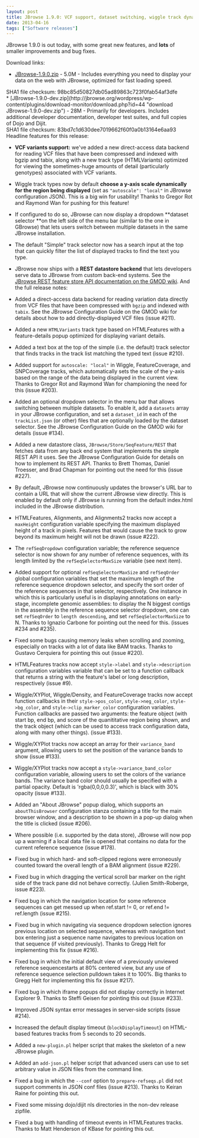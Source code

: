 ```yaml
---
layout: post
title: JBrowse 1.9.0: VCF support, dataset switching, wiggle track dynamic scaling, REST backend
date: 2013-04-16
tags: ["Software releases"]
---
```


JBrowse 1.9.0 is out today, with some great new features, and **lots** of smaller improvements and bug fixes.

Download links:

*   [JBrowse-1.9.0.zip](/wordpress/wp-content/plugins/download-monitor/download.php?id=43 "download JBrowse-1.9.0.zip") - 5.0M - Includes everything you need to display your data on the web with JBrowse, optimized for fast loading speed.
<div>SHA1 file checksum: 98bc85d50827db05ad89863c723f0fab54af3dfe</div>
*   [JBrowse-1.9.0-dev.zip](http://jbrowse.org/wordpress/wp-content/plugins/download-monitor/download.php?id=44 "download JBrowse-1.9.0-dev.zip") - 28M - Primarily for developers. Includes additional developer documentation, developer test suites, and full copies of Dojo and Dijit.
<div>SHA1 file checksum: 83bd7c1d630dee7019662f60f0a0b13164e6aa93</div>
Headline features for this release:

*   **VCF variants support:** we've added a new direct-access data backend for reading VCF files that have been compressed and indexed with bgzip and tabix, along with a new track type (HTMLVariants) optimized for viewing the sometimes-huge amounts of detail (particularly genotypes) associated with VCF variants.
*   Wiggle track types now by default **choose a y-axis scale dynamically for the region being displayed** (set as `"autoscale": "local"` in JBrowse configuration JSON).  This is a big win for usability!  Thanks to Gregor Rot and Raymond Wan for pushing for this feature!
*   If configured to do so, JBrowse can now display a dropdown **dataset selector **on the left side of the menu bar (similar to the one in GBrowse) that lets users switch between multiple datasets in the same JBrowse installation.
*   The default "Simple" track selector now has a search input at the top that can quickly filter the list of displayed tracks to find the text you type.
*   JBrowse now ships with a **REST datastore backend** that lets developers serve data to JBrowse from custom back-end systems.  See the [JBrowse REST feature store API documentation on the GMOD wiki](http://gmod.org/wiki/JBrowse_Configuration_Guide#JBrowse_REST_Feature_Store_API).
And the full release notes:

*   Added a direct-access data backend for reading variation data
directly from VCF files that have been compressed with `bgzip` and
indexed with `tabix`. See the JBrowse Configuration Guide on the
GMOD wiki for details about how to add directly-displayed VCF files
(issue #211).
*   Added a new `HTMLVariants` track type based on HTMLFeatures with a
feature-details popup optimized for displaying variant details.
*   Added a text box at the top of the simple (i.e. the default) track
selector that finds tracks in the track list matching the typed
text (issue #210).
*   Added support for `autoscale: "local"` in Wiggle, FeatureCoverage,
and SNPCoverage tracks, which automatically sets the scale of the
y-axis based on the range of the data being displayed in the
current view. Thanks to Gregor Rot and Raymond Wan for championing
the need for this (issue #203).
*   Added an optional dropdown selector in the menu bar that allows
switching between multiple datasets. To enable it, add a
`datasets` array in your JBrowse configuration, and set a
`dataset_id` in each of the `trackList.json` (or other) files that
are optionally loaded by the dataset selector. See the JBrowse
Configuration Guide on the GMOD wiki for details (issue #134).
*   Added a new datastore class, `JBrowse/Store/SeqFeature/REST` that
fetches data from any back end system that implements the simple
REST API it uses. See the JBrowse Configuration Guide for details
on how to implement its REST API. Thanks to Brett Thomas, Daniel
Troesser, and Brad Chapman for pointing out the need for this
(issue #227).
*   By default, JBrowse now continuously updates the browser's URL bar
to contain a URL that will show the current JBrowse view directly.
This is enabled by default only if JBrowse is running from the
default index.html included in the JBrowse distribution.
*   HTMLFeatures, Alignments, and Alignments2 tracks now accept a
`maxHeight` configuration variable specifying the maximum displayed
height of a track in pixels. Features that would cause the track
to grow beyond its maximum height will not be drawn (issue #222).
*   The `refSeqDropdown` configuration variable; the reference sequence
selector is now shown for any number of reference sequences, with
its length limited by the `refSeqSelectorMaxSize` variable (see
next item).
*   Added support for optional `refSeqSelectorMaxSize` and
`refSeqOrder` global configuration variables that set the maximum
length of the reference sequence dropdown selector, and specify the
sort order of the reference sequences in that selector,
respectively. One instance in which this is particularly useful is
in displaying annotations on early-stage, incomplete genomic
assemblies: to display the N biggest contigs in the assembly in the
reference sequence selector dropdown, one can set `refSeqOrder` to
`length descending`, and set `refSeqSelectorMaxSize` to N. Thanks
to Ignazio Carbone for pointing out the need for this. (issues #234
and #235).
*   Fixed some bugs causing memory leaks when scrolling and zooming,
especially on tracks with a lot of data like BAM tracks. Thanks to
Gustavo Cerquiera for pointing this out (issue #220).
*   HTMLFeatures tracks now accept `style->label` and
`style->description` configuration variables variable that can be
set to a function callback that returns a string with the feature's
label or long description, respectively (issue #9).
*   Wiggle/XYPlot, Wiggle/Density, and FeatureCoverage tracks now
accept function callbacks in their `style->pos_color`,
`style->neg_color`, `style->bg_color`, and
`style->clip_marker_color` configuration variables. Function
callbacks are passed two arguments: the feature object (with start
bp, end bp, and score of the quanititative region being shown, and
the track object (which can be used to access track configuration
data, along with many other things). (issue #133).
*   Wiggle/XYPlot tracks now accept an array for their `variance_band`
argument, allowing users to set the position of the variance bands
to show (issue #133).
*   Wiggle/XYPlot tracks now accept a `style->variance_band_color`
configuration variable, allowing users to set the colors of the
variance bands. The variance band color should usually be specified
with a partial opacity. Default is 'rgba(0,0,0,0.3)', which is
black with 30% opacity (issue #133).
*   Added an "About JBrowse" popup dialog, which supports an
`aboutThisBrowser` configuration stanza containing a title for the
main browser window, and a description to be shown in a pop-up
dialog when the title is clicked (issue #206).
*   Where possible (i.e. supported by the data store), JBrowse will now
pop up a warning if a local data file is opened that contains no
data for the current reference sequence (issue #178).
*   Fixed bug in which hard- and soft-clipped regions were erroneously
counted toward the overall length of a BAM alignment (issue #229).
*   Fixed bug in which dragging the vertical scroll bar marker on the
right side of the track pane did not behave correctly. (Julien
Smith-Roberge, issue #223).
*   Fixed bug in which the navigation location for some reference
sequences can get messed up when ref.start != 0, or ref.end !=
ref.length (issue #215).
*   Fixed bug in which navigating via sequence dropdown selection
ignores previous location on selected sequence, whereas with
navigation text box entering just a sequence name navigates to
previous location on that sequence (if visited previously). Thanks
to Gregg Helt for implementing this fix (issue #216).
*   Fixed bug in which the initial default view of a previously
unviewed reference sequencestarts at 80% centered view, but any use
of reference sequence selection pulldown takes it to 100%. Big
thanks to Gregg Helt for implementing this fix (issue #217).
*   Fixed bug in which iframe popups did not display correctly in
Internet Explorer 9. Thanks to Steffi Geisen for pointing this out
(issue #233).
*   Improved JSON syntax error messages in server-side scripts (issue #214).
*   Increased the default display timeout (`blockDisplayTimeout`) on
HTML-based features tracks from 5 seconds to 20 seconds.
*   Added a `new-plugin.pl` helper script that makes the skeleton of a
new JBrowse plugin.
*   Added an `add-json.pl` helper script that advanced users can use to
set arbitrary value in JSON files from the command line.
*   Fixed a bug in which the `--conf` option to `prepare-refseqs.pl`
did not support comments in JSON conf files (issue #213). Thanks
to Keiran Raine for pointing this out.
*   Fixed some missing dojo/dijit nls directories in the non-dev
release zipfile.
*   Fixed a bug with handling of timeout events in HTMLFeatures tracks.
Thanks to Matt Henderson of KBase for pointing this out.